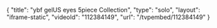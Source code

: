 {
    "title": "ybf gelUS eyes 5piece Collection",
    "type": "solo",
    "layout": "iframe-static",
    "videoId": "112384149",
    "url": "\/tvpembed\/112384149"
}